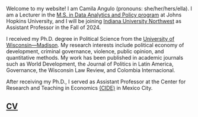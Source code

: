 Welcome to my website! I am Camila Angulo (pronouns: she/her/hers/ella). I am a Lecturer in the [M.S. in Data Analytics and Policy program](https://advanced.jhu.edu/academics/graduate/ms-data-analytics-policy/) at Johns Hopkins University, and I will be joining [Indiana University Northwest](https://northwest.iu.edu/index.html) as Assistant Professor in the Fall of 2024. 

I received my Ph.D. degree in Political Science from the [University of Wisconsin—Madison](https://polisci.wisc.edu/). My research interests include political economy of development, criminal governance, violence, public opinion, and quantitative methods. My work has been published in academic journals such as World Development, the Journal of Politics in Latin America, Governance, the Wisconsin Law Review, and Colombia Internacional. 

After receiving my Ph.D., I served as Assistant Professor at the Center for Research and Teaching in Economics [(CIDE)](https://www.cide.edu/) in Mexico City. 

## [CV](https://drive.google.com/file/d/1WV-RA1jVBJ4GFzD4ZOUN7diJs6oPPOKQ/view?usp=drive_link)
